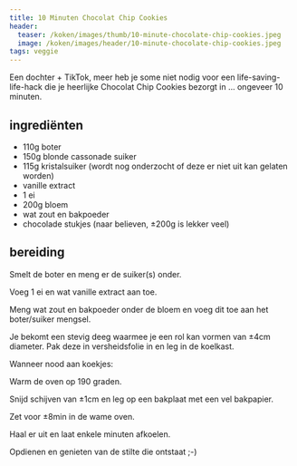 ```yaml
---
title: 10 Minuten Chocolat Chip Cookies
header:
  teaser: /koken/images/thumb/10-minute-chocolate-chip-cookies.jpeg
  image: /koken/images/header/10-minute-chocolate-chip-cookies.jpeg
tags: veggie
---
```


Een dochter + TikTok, meer heb je some niet nodig voor een life-saving-life-hack die je heerlijke Chocolat Chip Cookies bezorgt in ... ongeveer 10 minuten.

## ingrediënten

* 110g boter
* 150g blonde cassonade suiker
* 115g kristalsuiker (wordt nog onderzocht of deze er niet uit kan gelaten worden)
* vanille extract
* 1 ei
* 200g bloem
* wat zout en bakpoeder
* chocolade stukjes (naar believen, ±200g is lekker veel)

## bereiding

Smelt de boter en meng er de suiker(s) onder.

Voeg 1 ei en wat vanille extract aan toe.

Meng wat zout en bakpoeder onder de bloem en voeg dit toe aan het boter/suiker mengsel.

Je bekomt een stevig deeg waarmee je een rol kan vormen van ±4cm diameter. Pak deze in versheidsfolie in en leg in de koelkast.

Wanneer nood aan koekjes:

Warm de oven op 190 graden.

Snijd schijven van ±1cm en leg op een bakplaat met een vel bakpapier.

Zet voor ±8min in de wame oven.

Haal er uit en laat enkele minuten afkoelen.

Opdienen en genieten van de stilte die ontstaat ;-)
